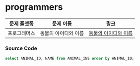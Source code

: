 # programmers

| 문제 플랫폼   | 문제 이름           | 링크                                   |
|---------------|--------------------|----------------------------------------|
| 프로그래머스          | 동물의 아이디와 이름           | [동물의 아이디와 이름](https://school.programmers.co.kr/learn/courses/30/lessons/59403) |

### Source Code
```sql
select ANIMAL_ID, NAME from ANIMAL_INS order by ANIMAL_ID;
```
